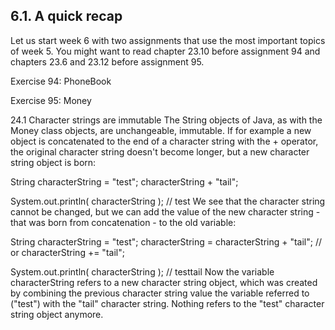 ## 6.1. A quick recap
Let us start week 6 with two assignments that use the most important topics of week 5. You might want to read chapter 23.10 before assignment 94 and chapters 23.6 and 23.12 before assignment 95.

Exercise 94: PhoneBook

Exercise 95: Money

24.1 Character strings are immutable
The String objects of Java, as with the Money class objects, are unchangeable, immutable. If for example a new object is concatenated to the end of a character string with the + operator, the original character string doesn't become longer, but a new character string object is born:

String characterString = "test";
characterString + "tail";

System.out.println( characterString );  // test
We see that the character string cannot be changed, but we can add the value of the new character string - that was born from concatenation - to the old variable:

String characterString = "test";
characterString = characterString + "tail";   // or characterString += "tail";

System.out.println( characterString );  // testtail
Now the variable characterString refers to a new character string object, which was created by combining the previous character string value the variable referred to ("test") with the "tail" character string. Nothing refers to the "test" character string object anymore.

